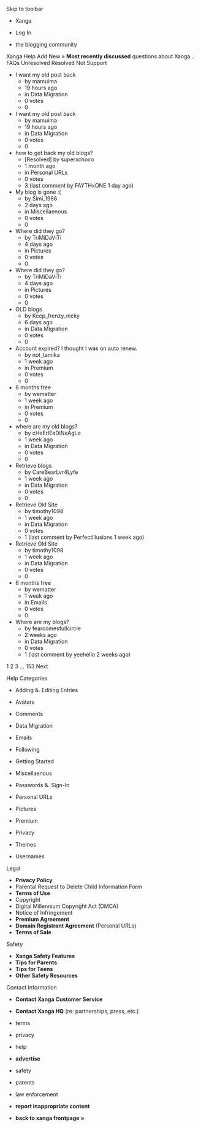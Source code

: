 Skip to toolbar

*   Xanga

*   Log In

*   the blogging community

Xanga Help Add New » **Most recently discussed** questions about Xanga… FAQs Unresolved Resolved Not Support

*   I want my old post back
    *   by mamuima
    *   19 hours ago
    *   in Data Migration
    *   0 votes
    *   0
*   I want my old post back
    *   by mamuima
    *   19 hours ago
    *   in Data Migration
    *   0 votes
    *   0
*   how to get back my old blogs?
    *   \[Resolved\] by superxchoco
    *   1 month ago
    *   in Personal URLs
    *   0 votes
    *   3 (last comment by FAYTHxONE 1 day ago)
*   My blog is gone :(
    *   by Simi\_1986
    *   2 days ago
    *   in Miscellaenous
    *   0 votes
    *   0
*   Where did they go?
    *   by TriMiDaViTi
    *   4 days ago
    *   in Pictures
    *   0 votes
    *   0
*   Where did they go?
    *   by TriMiDaViTi
    *   4 days ago
    *   in Pictures
    *   0 votes
    *   0
*   OLD blogs
    *   by Keep\_frenzy\_nicky
    *   6 days ago
    *   in Data Migration
    *   0 votes
    *   0
*   Account expired? I thought I was on auto renew.
    *   by not\_tamika
    *   1 week ago
    *   in Premium
    *   0 votes
    *   0
*   6 months free
    *   by wematter
    *   1 week ago
    *   in Premium
    *   0 votes
    *   0
*   where are my old blogs?
    *   by cHeErlEaDiNeAgLe
    *   1 week ago
    *   in Data Migration
    *   0 votes
    *   0
*   Retrieve blogs
    *   by CareBearLvr4Lyfe
    *   1 week ago
    *   in Data Migration
    *   0 votes
    *   0
*   Retrieve Old Site
    *   by timothy1098
    *   1 week ago
    *   in Data Migration
    *   0 votes
    *   1 (last comment by PerfectIllusions 1 week ago)
*   Retrieve Old Site
    *   by timothy1098
    *   1 week ago
    *   in Data Migration
    *   0 votes
    *   0
*   6 months free
    *   by wematter
    *   1 week ago
    *   in Emails
    *   0 votes
    *   0
*   Where are my blogs?
    *   by fearcomesfullcircle
    *   2 weeks ago
    *   in Data Migration
    *   0 votes
    *   1 (last comment by yeehello 2 weeks ago)

1 2 3 ... 153 Next

Help Categories

*   Adding &. Editing Entries
*   Avatars
*   Comments
*   Data Migration
*   Emails
*   Following
*   Getting Started
*   Miscellaenous

*   Passwords &. Sign-In
*   Personal URLs
*   Pictures
*   Premium
*   Privacy
*   Themes
*   Usernames

Legal

*   **Privacy Policy**
*   Parental Request to Delete Child Information Form
*   **Terms of Use**
*   Copyright
*   Digital Millennium Copyright Act (DMCA)
*   Notice of Infringement
*   **Premium Agreement**
*   **Domain Registrant Agreement** (Personal URLs)
*   **Terms of Sale**

Safety

*   **Xanga Safety Features**
*   **Tips for Parents**
*   **Tips for Teens**
*   **Other Safety Resources**

Contact Information

*   **Contact Xanga Customer Service**
*   **Contact Xanga HQ** (re: partnerships, press, etc.)

*   terms
*   privacy
*   help
*   **advertise**

*   safety
*   parents
*   law enforcement
*   **report inappropriate content**

*   **back to xanga frontpage »**